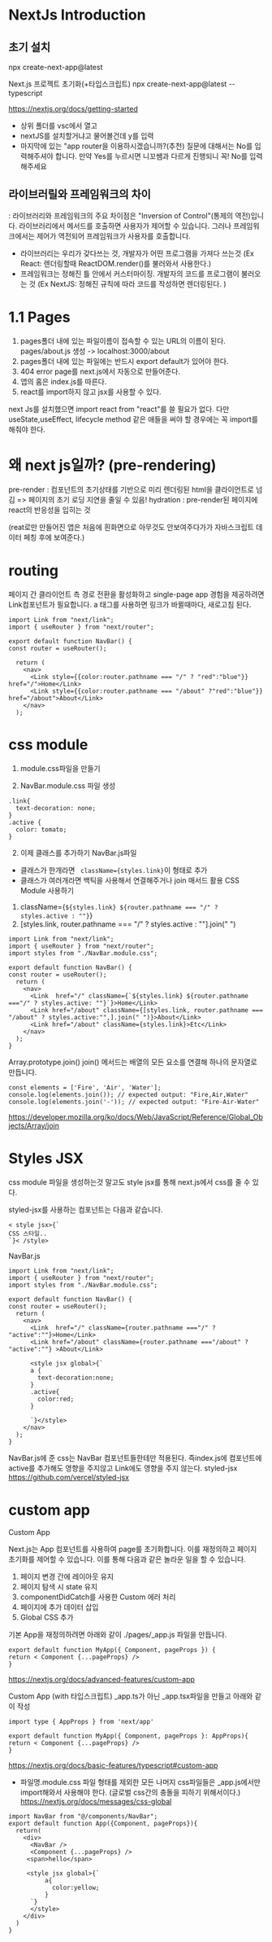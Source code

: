 # NextJs Introduction

## 초기 설치

npx create-next-app@latest

Next.js 프로젝트 초기화(+타입스크립트)
npx create-next-app@latest --typescript

https://nextjs.org/docs/getting-started


- 상위 폴더를 vsc에서 열고
- nextJS를 설치할거냐고 물어볼건데 y를 입력
- 마지막에 있는 "app router을 이용하시겠습니까?(추천) 질문에 대해서는 No를 입력해주셔야 합니다. 만약 Yes를 누르시면 니꼬쌤과 다르게 진행되니 꼭! No를 입력해주세요

## 라이브러릴와 프레임워크의 차이 

: 라이브러리와 프레임워크의 주요 차이점은 "Inversion of Control"(통제의 역전)입니다. 라이브러리에서 메서드를 호출하면 사용자가 제어할 수 있습니다.
그러나 프레임워크에서는 제어가 역전되어 프레임워크가 사용자를 호출합니다.

- 라이브러리는 우리가 갖다쓰는 것, 개발자가 어떤 프로그램을 가져다 쓰는것 (Ex React: 렌더링할때 ReactDOM.render()를 불러와서 사용한다.)
- 프레임워크는 정해진 틀 안에서 커스터마이징. 개발자의 코드를 프로그램이 불러오는 것 (Ex NextJS: 정해진 규칙에 따라 코드를 작성하면 렌더링된다. )



# 1.1 Pages

1. pages폴더 내에 있는 파일이름이 접속할 수 있는 URL의 이름이 된다.
pages/about.js 생성 -> localhost:3000/about
2. pages폴더 내에 있는 파일에는 반드시 export default가 있어야 한다.
3. 404 error page를 next.js에서 자동으로 만들어준다.
4. 앱의 홈은 index.js를 따른다.
5. react를 import하지 않고 jsx를 사용할 수 있다.





next Js를 설치했으면 import react from "react"를 쓸 필요가 없다.
다만 useState,useEffect, lifecycle method 같은 애들을 써야 할 경우에는 꼭 import를 해줘야 한다.

# 왜 next js일까? (pre-rendering)

pre-render : 컴포넌트의 초기상태를 기반으로 미리 렌더링된 html을 클라이언트로 넘김 => 페이지의 초기 로딩 지연을 줄일 수 있음!
hydration : pre-render된 페이지에 react의 반응성을 입히는 것

(reat로만 만들어진 앱은 처음에 흰화면으로 아무것도 안보여주다가가 자바스크립트 데이터 페칭 후에 보여준다.) 

# routing 
페이지 간 클라이언트 측 경로 전환을 활성화하고 single-page app 경험을 제공하려면 Link컴포넌트가 필요합니다.
a 태그를 사용하면 링크가 바뀔때마다, 새로고침 된다.

```
import Link from "next/link";
import { useRouter } from "next/router";

export default function NavBar() {
const router = useRouter();

  return (
    <nav>
      <Link style={{color:router.pathname === "/" ? "red":"blue"}} href="/">Home</Link>
      <Link style={{color:router.pathname === "/about" ?"red":"blue"}} href="/about">About</Link>
    </nav>
  );
```

# css module

1. module.css파일을 만들기

1. NavBar.module.css  파일 생성 
```
.link{
  text-decoration: none;
}
.active {
  color: tomato;
}
```
2. 이제 클래스를 추가하기
NavBar.js파일

- 클래스가 한개라면 ``` className={styles.link}```이 형태로 추가
- 클래스가 여러개라면 백틱을 사용해서 연결해주거나 join 매서드 활용 
CSS Module 사용하기
1. className={`${styles.link} ${router.pathname === "/" ? styles.active : ""}`}
2. [styles.link, router.pathname === "/" ? styles.active : ""].join(" ")

```
import Link from "next/link";
import { useRouter } from "next/router";
import styles from "./NavBar.module.css";

export default function NavBar() {
const router = useRouter();
  return (
    <nav>
      <Link  href="/" className={`${styles.link} ${router.pathname ==="/" ? styles.active: ""}`}>Home</Link>
      <Link href="/about" className={[styles.link, router.pathname === "/about" ? styles.active:"",].join(" ")}>About</Link>
      <Link href="/about" className={styles.link}>Etc</Link>
    </nav>
  );
}
```


Array.prototype.join()
join() 메서드는 배열의 모든 요소를 연결해 하나의 문자열로 만듭니다.
```
const elements = ['Fire', 'Air', 'Water'];
console.log(elements.join()); // expected output: "Fire,Air,Water"
console.log(elements.join('-')); // expected output: "Fire-Air-Water"
```

https://developer.mozilla.org/ko/docs/Web/JavaScript/Reference/Global_Objects/Array/join

# Styles JSX

css module 파일을 생성하는것 말고도 style jsx를 통해 next.js에서 css를 줄 수 있다. 



styled-jsx를 사용하는 컴포넌트는 다음과 같습니다.
```
< style jsx>{`
CSS 스타일..
`}< /style>
```

NavBar.js
```
import Link from "next/link";
import { useRouter } from "next/router";
import styles from "./NavBar.module.css";

export default function NavBar() {
const router = useRouter();
  return (
    <nav>
      <Link  href="/" className={router.pathname ==="/" ? "active":""}>Home</Link>
      <Link href="/about" className={router.pathname ==="/about" ? "active":""} >About</Link>
  
      <style jsx global>{`
      a {
        text-decoration:none;
      }
      .active{
        color:red;
      }
      
      `}</style>
    </nav>
  );
}
```


NavBar.js에 준 css는 NavBar 컴포넌트들한테만 적용된다. 즉index.js에 컴포넌트에 active를 추가해도 영향을 주지않고 Link에도 영향을 주지 않는다. 
styled-jsx
https://github.com/vercel/styled-jsx

# custom app

Custom App

Next.js는 App 컴포넌트를 사용하여 page를 초기화합니다. 이를 재정의하고 페이지 초기화를 제어할 수 있습니다. 이를 통해 다음과 같은 놀라운 일을 할 수 있습니다.

1. 페이지 변경 간에 레이아웃 유지
2. 페이지 탐색 시 state 유지
3. componentDidCatch를 사용한 Custom 에러 처리
4. 페이지에 추가 데이터 삽입
5. Global CSS 추가

기본 App을 재정의하려면 아래와 같이 ./pages/_app.js 파일을 만듭니다.
```
export default function MyApp({ Component, pageProps }) {
return < Component {...pageProps} />
}
```
https://nextjs.org/docs/advanced-features/custom-app

Custom App (with 타입스크립트)
_app.ts가 아닌 _app.tsx파일을 만들고 아래와 같이 작성
```
import type { AppProps } from 'next/app'

export default function MyApp({ Component, pageProps }: AppProps){
return < Component {...pageProps} />
}
```
https://nextjs.org/docs/basic-features/typescript#custom-app

+ 파일명.module.css 파일 형태를 제외한 모든 나머지 css파일들은 _app.js에서만 import해와서 사용해야 한다. (글로벌 css간의 충돌을 피하기 위해서이다.)
https://nextjs.org/docs/messages/css-global


```
import NavBar from "@/components/NavBar";
export default function App({Component, pageProps}){
  return(
    <div>
      <NavBar />
      <Component {...pageProps} />
     <span>hello</span>
     
     <style jsx global>{`
          a{
            color:yellow;
          }
      `}
      </style>
    </div>
  )
}
```
